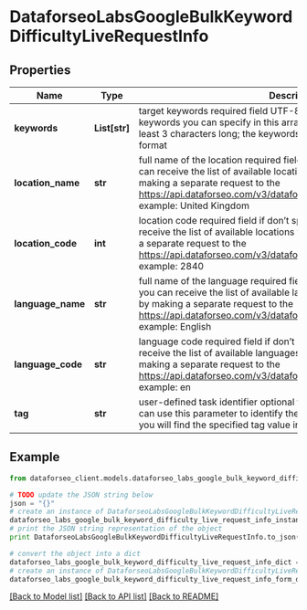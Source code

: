 # DataforseoLabsGoogleBulkKeywordDifficultyLiveRequestInfo


## Properties

Name | Type | Description | Notes
------------ | ------------- | ------------- | -------------
**keywords** | **List[str]** | target keywords required field UTF-8 encoding maximum number of keywords you can specify in this array: 1000 each keyword should be at least 3 characters long; the keywords will be converted to lowercase format | [optional] 
**location_name** | **str** | full name of the location required field if don’t specify location_code you can receive the list of available locations with their location_name by making a separate request to the https://api.dataforseo.com/v3/dataforseo_labs/locations_and_languages example: United Kingdom | [optional] 
**location_code** | **int** | location code required field if don’t specify location_name you can receive the list of available locations with their location_code by making a separate request to the https://api.dataforseo.com/v3/dataforseo_labs/locations_and_languages example: 2840 | [optional] 
**language_name** | **str** | full name of the language required field if don’t specify language_code you can receive the list of available languages with their language_name by making a separate request to the https://api.dataforseo.com/v3/dataforseo_labs/locations_and_languages example: English | [optional] 
**language_code** | **str** | language code required field if don’t specify language_name you can receive the list of available languages with their language_code by making a separate request to the https://api.dataforseo.com/v3/dataforseo_labs/locations_and_languages example: en | [optional] 
**tag** | **str** | user-defined task identifier optional field the character limit is 255 you can use this parameter to identify the task and match it with the result you will find the specified tag value in the data object of the response | [optional] 

## Example

```python
from dataforseo_client.models.dataforseo_labs_google_bulk_keyword_difficulty_live_request_info import DataforseoLabsGoogleBulkKeywordDifficultyLiveRequestInfo

# TODO update the JSON string below
json = "{}"
# create an instance of DataforseoLabsGoogleBulkKeywordDifficultyLiveRequestInfo from a JSON string
dataforseo_labs_google_bulk_keyword_difficulty_live_request_info_instance = DataforseoLabsGoogleBulkKeywordDifficultyLiveRequestInfo.from_json(json)
# print the JSON string representation of the object
print DataforseoLabsGoogleBulkKeywordDifficultyLiveRequestInfo.to_json()

# convert the object into a dict
dataforseo_labs_google_bulk_keyword_difficulty_live_request_info_dict = dataforseo_labs_google_bulk_keyword_difficulty_live_request_info_instance.to_dict()
# create an instance of DataforseoLabsGoogleBulkKeywordDifficultyLiveRequestInfo from a dict
dataforseo_labs_google_bulk_keyword_difficulty_live_request_info_form_dict = dataforseo_labs_google_bulk_keyword_difficulty_live_request_info.from_dict(dataforseo_labs_google_bulk_keyword_difficulty_live_request_info_dict)
```
[[Back to Model list]](../README.md#documentation-for-models) [[Back to API list]](../README.md#documentation-for-api-endpoints) [[Back to README]](../README.md)


